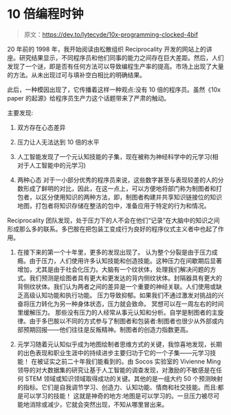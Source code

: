 # 10 倍编程时钟

> 原文：<https://dev.to/lytecyde/10x-programming-clocked-4bif>

20 年前的 1998 年，我开始阅读由松散组织 Reciprocality 开发的网站上的讲座。研究结果显示，不同程序员和他们同事的能力之间存在巨大差距。然后，人们发现了一个谜，即是否有任何方法可以导致编程生产率的提高。市场上出现了大量的方法。从未出现过可与填补空白相比的明确结果。

此后，一种模因出现了，它传播着这样一种观点:没有 10 倍的程序员。虽然《10x paper 的起源》给程序员生产力这个话题带来了严肃的触动。

主要发现:

1.  双方存在心态差异
2.  压力让人无法达到 10 倍的水平
3.  人工智能发现了一个元认知技能的子集，现在被称为神经科学中的元学习(相对于人工智能中的元学习)

4.  两种心态
    对于一小部分优秀的程序员来说，这些数字甚至与表现较差的人的分数形成了鲜明的对比，因此，在这一点上，可以方便地将部门称为制图者和打包者，以区分使用知识的两种方法，即，制图者构建并共享知识链接位的知识地图，打包者将知识存储在整洁的包中，准备应用于特定的行为和情况。

Reciprocality 团队发现，处于压力下的人不会在他们“记录”在大脑中的知识之间形成那么多的联系。多巴胺在把包装工变成行为良好的程序仪式主义者中也起了作用。

1.  在接下来的第一个十年里，更多的发现出现了。
    认为整个分裂是由于压力成瘾。由于压力，人们使用许多认知技能和创造技能。这种压力在间歇期后显著增加，尤其是由于社会化压力。大脑有一个纹状体，处理我们解决问题的方式。我们预测是绘图者具有更大和更发达的背内侧纹状体。封隔器具有更大的背侧纹状体。我们认为两者之间的差异是一个重要的神经关联。人们使用或缺乏高级认知功能和执行功能。
    压力导致抑郁。如果我们不通过激发对挑战的兴奋将压力转化为另一种身体状态，压力就会致命。
    冥想可以在一周左右的时间里缓解压力。
    那些没有压力的人经常从事元认知和分析。自学是制图者的主旋律。由于多巴胺以不同的方式参与了制图者和包装者:制图者也很少从外部或内部预期回报——他们往往是反叛精神。制图者的创造力指数更高。

2.  元学习随着元认知似乎成为地图绘制者思维方式的关键，我惊喜地发现，长期的出色表现和职业生涯中的持续进步主要归功于它的一个子集——元学习技能！
    在被证实之前二十年我们能看到的。由 Socos 实验室的 Vivienne Ming 领导的对大数据集的研究让基于人工智能的调查发现，对激励的不敏感是在任何 STEM 领域或知识领域取得成功的关键。其他的是一组大约 50 个预测映射的指标。它们是自我调节学习、创造力、认知功能、情商和社交技能。而且:都是可以学习的技能！
    这就是神奇的地方:地图是可以学习的。一旦压力被尽可能地消除或减少，它就会突然出现，不知从哪里冒出来。